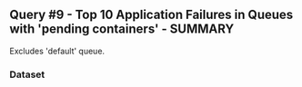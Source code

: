 ## Query #9 - Top 10 Application Failures in Queues with 'pending containers' - SUMMARY

Excludes 'default' queue.

### Dataset
